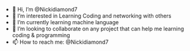 - 👋 Hi, I’m @Nickidiamond7
- 👀 I’m interested in Learning Coding and networking with others
- 🌱 I’m currently learning machine language
- 💞️ I’m looking to collaborate on any project that can help me learning coding & programming
- 📫 How to reach me: @Nickidiamond7

<!---
Nickidiamond7/Nickidiamond7 is a ✨ special ✨ repository because its `README.md` (this file) appears on your GitHub profile.
You can click the Preview link to take a look at your changes.
--->
